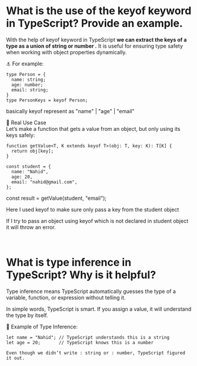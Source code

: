 # What is the use of the keyof keyword in TypeScript? Provide an example.

With the help of keyof keyword in TypeScript **we can extract the keys of a type as a union of string or number .** It is useful for ensuring type safety when working with object properties dynamically.

:anchor: For example:  
``` 
type Person = {  
  name: string;  
  age: number;  
  email: string;  
}
type PersonKeys = keyof Person;  
```
basically keyof represent as "name" | "age" | "email" 

:dart: Real Use Case  
Let’s make a function that gets a value from an object, but only using its keys safely:

```
function getValue<T, K extends keyof T>(obj: T, key: K): T[K] {  
  return obj[key];  
}

const student = {  
  name: "Nahid",
  age: 20,  
  email: "nahid@gmail.com",  
};
```

const result = getValue(student, "email");

Here I used keyof to make sure only pass a key from the student object

If I try to pass an object using keyof which is not declared in student object it will throw an error.

<br>

# What is type inference in TypeScript? Why is it helpful?
Type inference means TypeScript automatically guesses the type of a variable, function, or expression without telling it. 

In simple words, TypeScript is smart. If you assign a value, it will understand the type by itself.


:jigsaw: Example of Type Inference:
```
let name = "Nahid"; // TypeScript understands this is a string
let age = 20;       // TypeScript knows this is a number
```
`Even though we didn’t write : string or : number, TypeScript figured it out.`